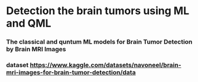 # Detection the brain tumors using ML and QML

### The classical and quntum ML models for Brain Tumor Detection by Brain MRI Images

### dataset https://www.kaggle.com/datasets/navoneel/brain-mri-images-for-brain-tumor-detection/data
